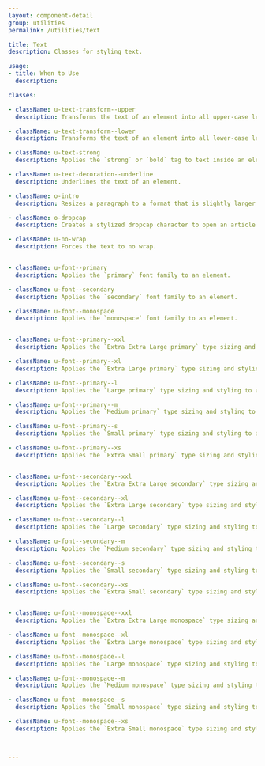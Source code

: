 ```yaml
---
layout: component-detail
group: utilities
permalink: /utilities/text

title: Text
description: Classes for styling text.

usage:
- title: When to Use
  description:

classes:

- className: u-text-transform--upper
  description: Transforms the text of an element into all upper-case letters.

- className: u-text-transform--lower
  description: Transforms the text of an element into all lower-case letters.

- className: u-text-strong
  description: Applies the `strong` or `bold` tag to text inside an element.

- className: u-text-decoration--underline
  description: Underlines the text of an element.

- className: o-intro
  description: Resizes a paragraph to a format that is slightly larger to open a document.

- className: o-dropcap
  description: Creates a stylized dropcap character to open an article.

- className: u-no-wrap
  description: Forces the text to no wrap.


- className: u-font--primary
  description: Applies the `primary` font family to an element.

- className: u-font--secondary
  description: Applies the `secondary` font family to an element.

- className: u-font--monospace
  description: Applies the `monospace` font family to an element.


- className: u-font--primary--xxl
  description: Applies the `Extra Extra Large primary` type sizing and styling to an element.

- className: u-font--primary--xl
  description: Applies the `Extra Large primary` type sizing and styling to an element.

- className: u-font--primary--l
  description: Applies the `Large primary` type sizing and styling to an element.

- className: u-font--primary--m
  description: Applies the `Medium primary` type sizing and styling to an element.

- className: u-font--primary--s
  description: Applies the `Small primary` type sizing and styling to an element.

- className: u-font--primary--xs
  description: Applies the `Extra Small primary` type sizing and styling to an element.


- className: u-font--secondary--xxl
  description: Applies the `Extra Extra Large secondary` type sizing and styling to an element.

- className: u-font--secondary--xl
  description: Applies the `Extra Large secondary` type sizing and styling to an element.

- className: u-font--secondary--l
  description: Applies the `Large secondary` type sizing and styling to an element.

- className: u-font--secondary--m
  description: Applies the `Medium secondary` type sizing and styling to an element.

- className: u-font--secondary--s
  description: Applies the `Small secondary` type sizing and styling to an element.

- className: u-font--secondary--xs
  description: Applies the `Extra Small secondary` type sizing and styling to an element.


- className: u-font--monospace--xxl
  description: Applies the `Extra Extra Large monospace` type sizing and styling to an element.

- className: u-font--monospace--xl
  description: Applies the `Extra Large monospace` type sizing and styling to an element.

- className: u-font--monospace--l
  description: Applies the `Large monospace` type sizing and styling to an element.

- className: u-font--monospace--m
  description: Applies the `Medium monospace` type sizing and styling to an element.

- className: u-font--monospace--s
  description: Applies the `Small monospace` type sizing and styling to an element.

- className: u-font--monospace--xs
  description: Applies the `Extra Small monospace` type sizing and styling to an element.



---
```

